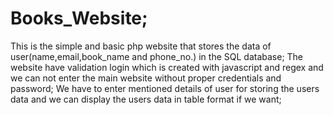 # Books_Website;
This is the simple and basic php website that stores the data of user(name,email,book_name and phone_no.) in the SQL database;
The website have validation login which is created with javascript and regex and we can not enter the main website without proper credentials and password;
We have to enter mentioned details of user for storing the users data and we can display the users data in table format if we want;
